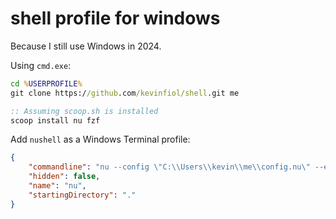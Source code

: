 # shell profile for windows

Because I still use Windows in 2024.

Using `cmd.exe`:
```cmd
cd %USERPROFILE%
git clone https://github.com/kevinfiol/shell.git me

:: Assuming scoop.sh is installed
scoop install nu fzf
```

Add `nushell` as a Windows Terminal profile:
```json
{
    "commandline": "nu --config \"C:\\Users\\kevin\\me\\config.nu\" --env-config \"C:\\Users\\kevin\\me\\env.nu\"",
    "hidden": false,
    "name": "nu",
    "startingDirectory": "."
}
```
